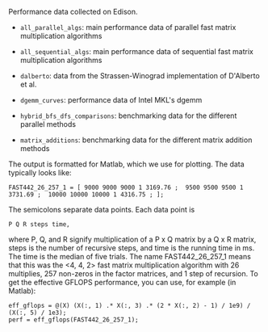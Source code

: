 Performance data collected on Edison.

* `all_parallel_algs`: main performance data of parallel fast matrix multiplication algorithms

* `all_sequential_algs`: main performance data of sequential fast matrix multiplication algorithms

* `dalberto`: data from the Strassen-Winograd implementation of D'Alberto et al.

* `dgemm_curves`: performance data of Intel MKL's dgemm

* `hybrid_bfs_dfs_comparisons`: benchmarking data for the different parallel methods

* `matrix_additions`: benchmarking data for the different matrix addition methods

The output is formatted for Matlab, which we use for plotting.
The data typically looks like:

    FAST442_26_257_1 = [ 9000 9000 9000 1 3169.76 ;  9500 9500 9500 1 3731.69 ;  10000 10000 10000 1 4316.75 ; ];

The semicolons separate data points.
Each data point is

    P Q R steps time,

where P, Q, and R signify multiplication of a P x Q matrix by a Q x R matrix, steps is the number of recursive steps, and time is the running time in ms.
The time is the median of five trials.
The name FAST442_26_257_1 means that this was the <4, 4, 2> fast matrix multiplication algorithm with 26 multiplies, 257 non-zeros in the factor matrices, and 1 step of recursion.
To get the effective GFLOPS performance, you can use, for example (in Matlab):

    eff_gflops = @(X) (X(:, 1) .* X(:, 3) .* (2 * X(:, 2) - 1) / 1e9) / (X(:, 5) / 1e3);
    perf = eff_gflops(FAST442_26_257_1);
